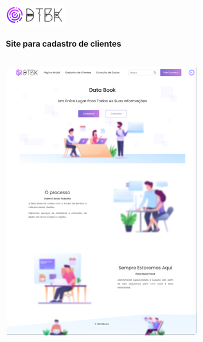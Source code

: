 # ![](https://github.com/IMaluz/CadastroDeClientes/blob/master/cadastroCliente/src/main/resources/static/projeto/images/logo.png)
## Site para cadastro de clientes

<br>
<p align="center">
  <img src="https://github.com/IMaluz/CadastroDeClientes/blob/master/cadastroCliente/src/main/resources/static/projeto/images/localhost_8080.png" width="500">
</p>

